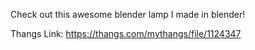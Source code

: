 Check out this awesome blender lamp I made in blender!

Thangs Link: https://thangs.com/mythangs/file/1124347

